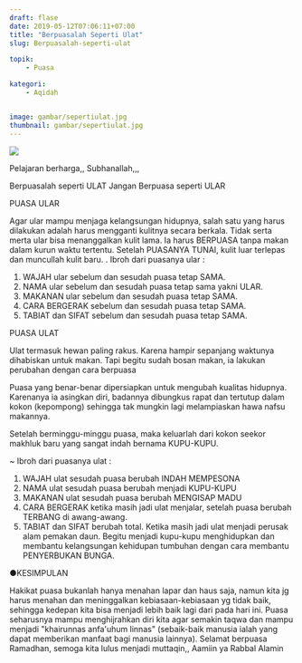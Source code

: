 ```yaml
---
draft: flase
date: 2019-05-12T07:06:11+07:00
title: "Berpuasalah Seperti Ulat"
slug: Berpuasalah-seperti-ulat

topik:
    - Puasa

kategori:
    - Aqidah


image: gambar/sepertiulat.jpg
thumbnail: gambar/sepertiulat.jpg
---
```

<img class="img-fluid" src="https://www.darulabrornw.com/gambar/sepertiulat.jpg">

Pelajaran berharga,, Subhanallah,,,

Berpuasalah seperti ULAT 
Jangan Berpuasa seperti ULAR

PUASA ULAR

Agar ular mampu menjaga kelangsungan hidupnya, salah satu yang harus dilakukan adalah harus mengganti kulitnya secara berkala.
Tidak serta merta ular bisa menanggalkan kulit lama. Ia harus BERPUASA tanpa makan dalam kurun waktu tertentu. 
Setelah PUASANYA TUNAI, kulit luar terlepas dan muncullah kulit baru.
.
Ibroh dari puasanya ular :

1. WAJAH ular sebelum dan sesudah puasa tetap SAMA.
2. NAMA ular sebelum dan sesudah puasa tetap sama yakni ULAR.
3. MAKANAN ular sebelum dan sesudah puasa tetap SAMA.
4. CARA BERGERAK sebelum dan sesudah puasa tetap SAMA.
5. TABIAT dan SIFAT sebelum dan sesudah puasa tetap SAMA.

PUASA ULAT

Ulat termasuk hewan paling rakus. Karena hampir sepanjang waktunya dihabiskan untuk makan. Tapi begitu sudah bosan makan, ia lakukan perubahan dengan cara berpuasa

Puasa yang benar-benar dipersiapkan untuk mengubah kualitas hidupnya. Karenanya ia asingkan diri, badannya dibungkus rapat dan tertutup dalam kokon (kepompong) sehingga tak mungkin lagi melampiaskan hawa nafsu makannya.

Setelah berminggu-minggu puasa, maka keluarlah dari kokon seekor makhluk baru yang sangat indah bernama KUPU-KUPU.

~ Ibroh dari puasanya ulat :

1. WAJAH ulat sesudah puasa berubah INDAH MEMPESONA
2. NAMA ulat sesudah puasa berubah menjadi KUPU-KUPU
3. MAKANAN ulat sesudah puasa berubah MENGISAP MADU
4. CARA BERGERAK ketika masih jadi ulat menjalar, setelah puasa berubah TERBANG di awang-awang.
5. TABIAT dan SIFAT berubah total. Ketika masih jadi ulat menjadi perusak alam pemakan daun. Begitu menjadi kupu-kupu menghidupkan dan membantu kelangsungan kehidupan tumbuhan dengan cara membantu PENYERBUKAN BUNGA.

●KESIMPULAN

Hakikat puasa bukanlah hanya menahan lapar dan haus saja, namun kita jg harus menahan dan meninggalkan kebiasaan-kebiasaan yg tidak baik, sehingga kedepan kita bisa menjadi lebih baik lagi dari pada hari ini.
Puasa seharusnya mampu menghijrahkan diri kita agar semakin taqwa dan mampu menjadi "khairunnas anfa'uhum linnas" (sebaik-baik manusia ialah yang dapat memberikan manfaat bagi manusia lainnya).
Selamat berpuasa Ramadhan, semoga kita lulus menjadi muttaqin,, Aamiin ya Rabbal Alamin

